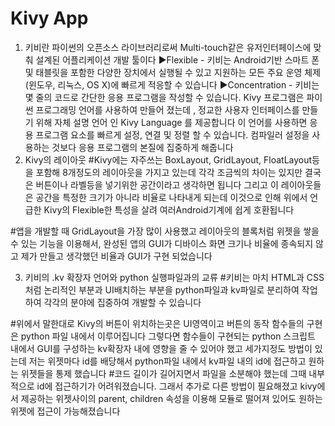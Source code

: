# Kivy App

1. 키비란
파이썬의 오픈소스 라이브러리로써 Multi-touch같은 유저인터페이스에 맞춰 설계된 어플리케이션 개발 툴이다
▶Flexible - 키비는 Android기반 스마트 폰 및 태블릿을 포함한 다양한 장치에서 실행될 수 있고 지원하는 모든 주요 운영 체제 (윈도우, 리눅스, OS X)에 빠르게 적응할 수 있습니다
▶Concentration - 키비는 몇 줄의 코드로 간단한 응용 프로그램을 작성할 수 있습니다. Kivy 프로그램은 파이썬 프로그래밍 언어를 사용하여 만들어 졌는데 , 정교한 사용자 인터페이스를 만들기 위해 자체 설명 언어 인 Kivy Language 를 제공합니다 이 언어를 사용하면 응용 프로그램 요소를 빠르게 설정, 연결 및 정렬 할 수 있습니다. 컴파일러 설정을 사용하는 것보다 응용 프로그램의 본질에 집중하게 해줍니다
2. Kivy의 레이아웃
#Kivy에는 자주쓰는 BoxLayout, GridLayout, FloatLayout등을 포함해 8개정도의 레이아웃을 가지고 있는데 각각 조금씩의 차이는 있지만 결국은 버튼이나 라벨등을 넣기위한 공간이라고 생각하면 됩니다 그리고 이 레이아웃들은 공간을 특정한 크기가 아니라 비율로 나타내게 되는데 이것으로 인해 위에서 언급한 Kivy의 Flexible한 특성을 살려 여러Android기계에 쉽게 호환됩니다

#앱을 개발할 때 GridLayout을 가장 많이 사용했고 레이아웃의 블록처럼 위젯을 쌓을 수 있는 기능을 이용해서, 완성된 앱의 GUI가 디바이스 화면 크기나 비율에 종속되지 않고 제가 만들고 생각했던 비율과 GUI가 구현 되었습니다

3. 키비의 .kv 확장자 언어와 python 실행파일과의 교류
#키비는 마치 HTML과 CSS처럼 논리적인 부분과 UI배치하는 부분을 python파일과 kv파일로 분리하여 작업하여 각각의 분야에 집중하여 개발할 수 있습니다

#위에서 말한대로 Kivy의 버튼이 위치하는곳은 UI영역이고 버튼의 동작 함수들의 구현은 python 파일 내에서 이루어집니다 그렇다면 함수들이 구현되는 python 스크립트 내에서 GUI를 구성하는 kv확장자 내에 영향을 줄 수 있어야 했고 세가지정도 방법이 있는데 저는 위젯마다 id를 배당해서 python파일 내에서 kv파일 내의 id에 접근하고 원하는 위젯들을 통제 했습니다
#코드 길이가 길어지면서 파일을 소분해야 했는데 그때 내부적으로 id에 접근하기가 어려워졌습니다. 그래서 추가로 다른 방법이 필요해졌고 kivy에서 제공하는 위젯사이의 parent, children 속성을 이용해 모듈로 떨어져 있어도 원하는 위젯에 접근이 가능해졌습니다
